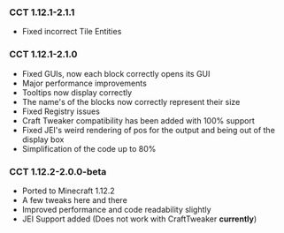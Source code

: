 ### **CCT 1.12.1-2.1.1**

* Fixed incorrect Tile Entities

### **CCT 1.12.1-2.1.0**

* Fixed GUIs, now each block correctly opens its GUI
* Major performance improvements
* Tooltips now display correctly
* The name's of the blocks now correctly represent their size
* Fixed Registry issues
* Craft Tweaker compatibility has been added with 100% support
* Fixed JEI's weird rendering of pos for the output and being out of the display box
* Simplification of the code up to 80%

### **CCT 1.12.2-2.0.0-beta**

* Ported to Minecraft 1.12.2
* A few tweaks here and there
* Improved performance and code readability slightly
* JEI Support added (Does not work with CraftTweaker **currently**)